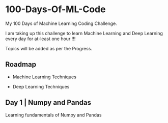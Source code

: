 
# 100-Days-Of-ML-Code

My 100 Days of Machine Learning Coding Challenge.

I am taking up this challenge to learn Machine Learning and Deep Learning every day for at-least one hour !!!

Topics will be added as per the Progress.


## Roadmap

- Machine Learning Techniques

- Deep Learning Techniques


## Day 1 | Numpy and Pandas

Learning fundamentals of Numpy and Pandas

